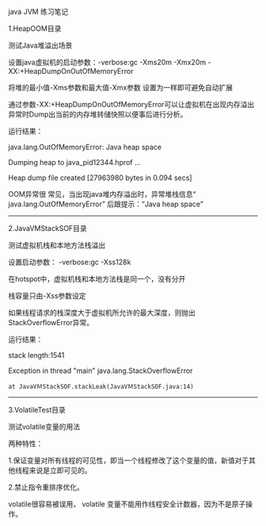 java JVM 练习笔记

1.HeapOOM目录

测试Java堆溢出场景

设置java虚拟机的启动参数：-verbose:gc -Xms20m -Xmx20m -XX:+HeapDumpOnOutOfMemoryError

将堆的最小值-Xms参数和最大值-Xmx参数 设置为一样即可避免自动扩展

 通过参数-XX:+HeapDumpOnOutOfMemoryError可以让虚拟机在出现内存溢出异常时Dump出当前的内存堆转储快照以便事后进行分析。
 
 运行结果：
 
 java.lang.OutOfMemoryError: Java heap space
 
Dumping heap to java_pid12344.hprof ...

Heap dump file created [27963980 bytes in 0.094 secs]

OOM异常很 常见，当出现java堆内存溢出时，异常堆栈信息“ java.lang.OutOfMemoryError” 后跟提示：“Java heap space”


------------------------------------------------

2.JavaVMStackSOF目录

测试虚拟机栈和本地方法栈溢出

设置启动参数： -verbose:gc -Xss128k

在hotspot中，虚拟机栈和本地方法栈是同一个，没有分开

栈容量只由-Xss参数设定

如果线程请求的栈深度大于虚拟机所允许的最大深度，则抛出StackOverflowError异常。

运行结果：

stack length:1541

Exception in thread "main" java.lang.StackOverflowError

	at JavaVＭStackSOF.stackLeak(JavaVＭStackSOF.java:14)
	
--------------------------------------------------------

3.VolatileTest目录

测试volatile变量的用法

两种特性：

 1.保证变量对所有线程的可见性，即当一个线程修改了这个变量的值，新值对于其他线程来说是立即可见的。
 
 2.禁止指令重排序优化。
 
 volatile很容易被误用， volatile 变量不能用作线程安全计数器，因为不是原子操作。
 

